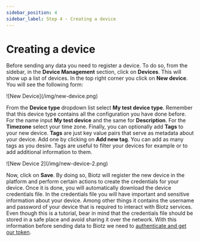 ```yaml
---
sidebar_position: 4
sidebar_label: Step 4 - Creating a device
---
```

# Creating a device

Before sending any data you need to register a device. To do so, from the sidebar, in the **Device Management** section, click on **Devices**. This will show up a list of devices. In the top right corner you click on **New device**. You will see the following form:
            
<div class="tutorial-image-container">
    ![New Device](/img/new-device.png)
</div>

From the **Device type** dropdown list select **My test device type**. Remember that this device type contains all the configuration you have done before. For the name input **My test device** and the same for **Description**. For the **Timezone** select your time zone. Finally, you can optionally add **Tags** to your new device. **Tags** are just key value pairs that serve as metadata about your device. Add one by clicking on **Add new tag**. You can add as many tags as you desire. Tags are useful to filter your devices for example or to add additional information to them.

<div class="tutorial-image-container">
    ![New Device 2](/img/new-device-2.png)
</div>

Now, click on **Save**. By doing so, Biotz will register the new device in the platform and perform certain actions to create the credentials for your device. Once it is done, you will automatically download the device credentials file. In the credentials file you will have important and sensitive information about your device. Among other things it contains the username and password of your device that is required to interact with Biotz services. Even though this is a tutorial, bear in mind that the credentials file should be stored in a safe place and avoid sharing it over the network. With this information before sending data to Biotz we need to <a href="./Step 5 - Authenticating  a device" target="_self">authenticate and get our token</a>.


‍